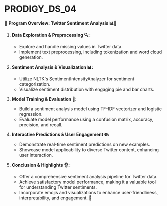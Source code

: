 # PRODIGY_DS_04
🚀 **Program Overview: Twitter Sentiment Analysis 📊🤖**

1. **Data Exploration & Preprocessing 🔍:**
   - Explore and handle missing values in Twitter data.
   - Implement text preprocessing, including tokenization and word cloud generation.

2. **Sentiment Analysis & Visualization 📊:**
   - Utilize NLTK's SentimentIntensityAnalyzer for sentiment categorization.
   - Visualize sentiment distribution with engaging pie and bar charts.

3. **Model Training & Evaluation 🤖:**
   - Build a sentiment analysis model using TF-IDF vectorizer and logistic regression.
   - Evaluate model performance using a confusion matrix, accuracy, precision, and recall.

4. **Interactive Predictions & User Engagement 🌐:**
   - Demonstrate real-time sentiment predictions on new examples.
   - Showcase model applicability to diverse Twitter content, enhancing user interaction.

5. **Conclusion & Highlights 👌:**
   - Offer a comprehensive sentiment analysis pipeline for Twitter data.
   - Achieve satisfactory model performance, making it a valuable tool for understanding Twitter sentiments.
   - Incorporate emojis and visualizations to enhance user-friendliness, interpretability, and engagement. 🎉
